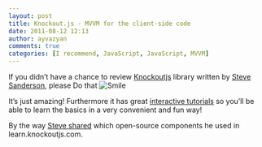 ```yaml
---
layout: post
title: Knockout.js - MVVM for the client-side code
date: 2011-08-12 12:13
author: ayvazyan
comments: true
categories: [I recommend, JavaScript, JavaScript, MVVM]
---
```

If you didn’t have a chance to review <a href="http://knockoutjs.com/">Knockoutjs</a> library written by <a href="http://blog.stevensanderson.com/">Steve Sanderson</a>, please Do that <img class="wlEmoticon wlEmoticon-smile" style="border-style: none;" src="http://ayvazyan.net/wp-content/uploads/2011/08/wlEmoticon-smile.png" alt="Smile" />

It’s just amazing! Furthermore it has great <a href="http://learn.knockoutjs.com/">interactive tutorials</a> so you’ll be able to learn the basics in a very convenient and fun way!

By the way <a href="http://blog.stevensanderson.com/2011/07/22/review-open-source-components-used-in-learnknockoutjs/">Steve shared</a> which open-source components he used in learn.knockoutjs.com.
